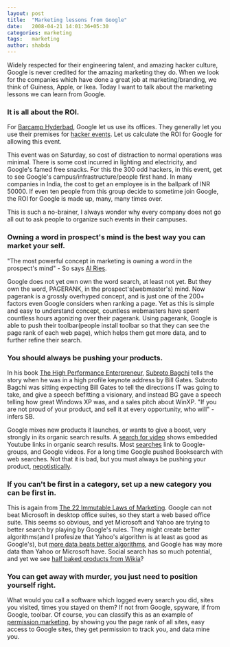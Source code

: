 ```yaml
---
layout: post
title:  "Marketing lessons from Google"
date:   2008-04-21 14:01:36+05:30
categories: marketing
tags:	marketing
author: shabda
---
```

Widely respected for their engineering talent, and amazing hacker culture, Google is never credited for the amazing marketing they do. When we look for the companies which have done a great job at marketing/branding, we think of Guiness, Apple, or Ikea. Today I want to talk about the marketing lessons we can learn from Google.

### It is all about the ROI.

For [Barcamp Hyderbad](http://barcamp.org/BarCampHyderabad5), Google let us use its offices. They generally let you use their premises for [hacker events](http://code.djangoproject.com/wiki/Sprint14Sep). Let us calculate the ROI for Google for allowing this event.

This event was on Saturday, so cost of distraction to normal operations was minimal. There is some cost incurred in lighting and electricity, and Google's famed free snacks. For this the 300 odd hackers, in this event, get to see Google's campus/infrastructure/people first hand. In many companies in India, the cost to get an employee is in the ballpark of INR 50000. If even ten people from this group decide to sometime join Google, the ROI for Google is made up, many, many times over.

This is such a no-brainer, I always wonder why every company does not go all out to ask people to organize such events in their campuses.

### Owning a word in prospect's mind is the best way you can market your self.

"The most powerful concept in marketing is owning a word in the prospect's mind" - So says [Al Ries](http://blog.kowalczyk.info/articles/22-marketing-laws.html).

Google does not yet own own the word search, at least not yet. But they own the word, PAGERANK, in the prospect's(webmaster's) mind. Now pagerank is a grossly overhyped concept, and is just one of the 200+ factors even Google considers when ranking a page. Yet as this is simple and easy to understand concept, countless webmasters have spent countless hours agonizing over their pagerank. Using pagerank, Google is able to push their toolbar(people install toolbar so that they can see the page rank of each web page), which helps them get more data, and to further refine their search.

### You should always be pushing your products.

In his book [The High Performance Enterpreneur](http://www.amazon.com/High-Performance-Entrepreneur-Subroto-Bagchi/dp/0670999180), [Subroto Bagchi](http://www.mindtree.com/aboutus/subroto_bagchi.html) tells the story when he was in a high profile keynote address by Bill Gates. Subroto Bagchi was sitting expecting Bill Gates to tell the directions IT was going to take, and give a speech befitting a visionary, and instead BG gave a speech telling how great Windows XP was, and a sales pitch about WinXP. "If you are not proud of your product, and sell it at every opportunity, who will" - infers SB.

Google mixes new products it launches, or wants to give a boost, very strongly in its organic search results. A [search for video](http://www.google.com/search?hl=en&rlz=1B3GGGL_enIN217IN217&q=video&btnG=Search) shows embedded Youtube links in organic search results. Most [searches](http://www.google.com/search?hl=en&rlz=1B3GGGL_enIN217IN217&q=django&btnG=Search) link to Google-groups, and Google videos. For a long time Google pushed Booksearch with web searches. Not that it is bad, but you must always be pushing your product, [nepotistically](http://42topics.com).

### If you can't be first in a category, set up a new category you can be first in.

This is again from [The 22 Immutable Laws of Marketing](http://en.wikipedia.org/wiki/The_22_Immutable_Laws_of_Marketing). Google can not beat Microsoft in desktop office suites, so they start a web based office suite. This seems so obvious, and yet Microsoft and Yahoo are trying to better search by playing by Google's rules. They might create better algorithms(and I profesize that Yahoo's algorithm is at least as good as Google's), but [more data beats better algorithms](http://anand.typepad.com/datawocky/2008/03/more-data-usual.html), and Google has way more data than Yahoo or Microsoft have. Social search has so much potential, and yet we see [half baked products from Wikia](http://search.wikia.com/wiki/Search_Wikia)?

### You can get away with murder, you just need to position yourself right.

What would you call a software which logged every search you did, sites you visited, times you stayed on them? If not from Google, spyware, if from Google, toolbar.
Of course, you can classify this as an example of [permission marketing](http://www.sethgodin.com/permission/), by showing you the page rank of all sites, easy access to Google sites, they get permission to track you, and data mine you.

